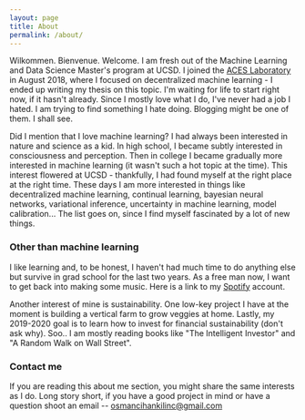 ```yaml
---
layout: page
title: About
permalink: /about/
---
```


Wilkommen. Bienvenue. Welcome. I am fresh out of the Machine Learning and Data Science Master's program at UCSD. I joined the [ACES Laboratory](http://aceslab.org/) in August 2018, where I focused on decentralized machine learning - I ended up writing my thesis on this topic. I'm waiting  for life to start right now, if it hasn't already. Since I mostly love what I do, I've never had a job I hated. I am trying to find something I hate doing. Blogging might be one of them. I shall see. 

Did I mention that I love machine learning? I had always been interested in nature and science as a kid. In high school, I became subtly interested in consciousness and perception. Then in college I became gradually more interested in machine learning (it wasn't such a hot topic at the time). This interest flowered at UCSD - thankfully, I had found myself at the right place at the right time. These days I am more interested in things like decentralized machine learning, continual learning, bayesian neural networks, variational inference, uncertainty in machine learning, model calibration... The list goes on, since I find myself fascinated by a lot of new things. 

### Other than machine learning

I like learning and, to be honest, I haven't had much time to do anything else but survive in grad school for the last two years. As a free man now, I want to get back into making some music. Here is a link to my [Spotify](https://open.spotify.com/user/achillestendon) account. 

Another interest of mine is sustainability. One low-key project I have at the moment is building a vertical farm to grow veggies at home. Lastly, my 2019-2020 goal is to learn how to invest for financial sustainability (don't ask why). Soo.. I am mostly reading books like "The Intelligent Investor" and "A Random Walk on Wall Street".

### Contact me

If you are reading this about me section, you might share the same interests as I do. Long story short, if you have a good project in mind or have a question shoot an email -- [osmancihankilinc@gmail.com](mailto:osmancihankilinc@gmail.com)
